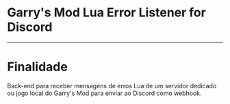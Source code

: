 # Garry's Mod Lua Error Listener for Discord

--------------

# Finalidade

Back-end para receber mensagens de erros Lua de um servidor dedicado ou jogo local do Garry's Mod para enviar ao Discord como webhook.
